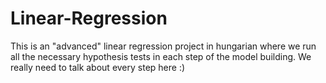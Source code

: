 # Linear-Regression
This is an "advanced" linear regression project in hungarian where we  run all the necessary hypothesis tests in each step of the model building. 
 We really need to talk about every step here :)
